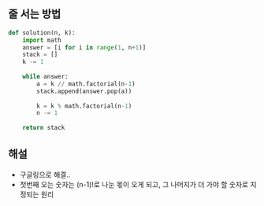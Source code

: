 ## 줄 서는 방법


```python
def solution(n, k):
    import math
    answer = [i for i in range(1, n+1)]
    stack = []
    k -= 1
    
    while answer:
        a = k // math.factorial(n-1)
        stack.append(answer.pop(a))
        
        k = k % math.factorial(n-1)
        n -= 1
        
    return stack
```

## 해설
- 구글링으로 해결..
- 첫번째 오는 숫자는 (n-1)!로 나눈 몫이 오게 되고, 그 나머지가 더 가야 할 숫자로 지정되는 원리
